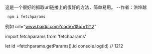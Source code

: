 
这是一个很好的抓取url链接上的很好的方法，简单易用。 --作者：洪坤越

     npm i fetchparams
  
例如 url="www.baidu.com?code=1&id=1212"

  import fetchparams from 'fetchparams'

  let id =fetchparams.getParams().id
    console.log(id) // 1212

